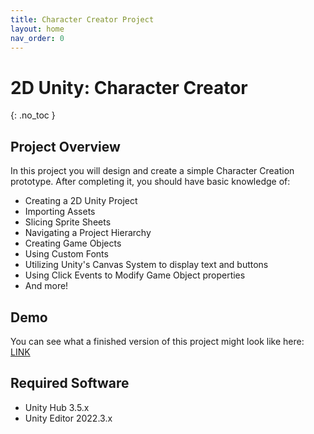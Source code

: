 ```yaml
---
title: Character Creator Project
layout: home
nav_order: 0
---
```


# 2D Unity: Character Creator
{: .no_toc }

## Project Overview

In this project you will design and create a simple Character Creation prototype. After completing it, you should have basic knowledge of:

* Creating a 2D Unity Project
* Importing Assets
* Slicing Sprite Sheets
* Navigating a Project Hierarchy
* Creating Game Objects
* Using Custom Fonts
* Utilizing Unity's Canvas System to display text and buttons
* Using Click Events to Modify Game Object properties
* And more!

## Demo

You can see what a finished version of this project might look like here: [LINK](https://jcollard.github.io/CharacterCreatorDemo/)

## Required Software

* Unity Hub 3.5.x
* Unity Editor 2022.3.x